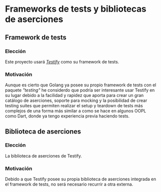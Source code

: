 # Frameworks de tests y bibliotecas de aserciones

## Framework de tests

### Elección

Este proyecto usará [*Testify*](https://github.com/stretchr/testify) como su framework de tests.

### Motivación

Aunque es cierto que Golang ya posee su propio framework de tests con el paquete *"testing"* he considerdo que podría ser interesante usar Testify en su lugar debido a la facilidad y rapidez que aporta para crear un gran catálogo de aserciones, soporte para mocking y la posibilidad de crear testing suites que permiten realizar el setup y teardown de tests más complejos de una forma más similar a como se hace en algunos OOPL como Dart, donde ya tengo experiencia previa haciendo tests.

## Biblioteca de aserciones

### Elección

La biblioteca de aserciones de Testify.

### Motivación

Debido a que Testify posee su propia biblioteca de aserciones integrada en el framework de tests, no será necesario recurrir a otra externa.

